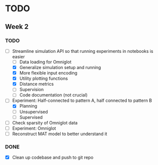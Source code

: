 # TODO

## Week 2
### TODO
- [ ] Streamline simulation API so that running experiments in notebooks is easier
    - [ ] Data loading for Omniglot
    - [x] Generalize simulation setup and running
    - [x] More flexible input encoding
    - [x] Utility plotting functions
    - [x] Distance metrics
    - [ ] Supervision
    - [ ] Code documentation (not crucial)
- [ ] Experiment: Half-connected to pattern A, half connected to pattern B
    - [x] Planning
    - [ ] Unsupervised
    - [ ] Supervised
- [ ] Check sparsity of Omniglot data
- [ ] Experiment: Omniglot 
- [ ] Reconstruct MAT model to better understand it

### DONE
- [x] Clean up codebase and push to git repo
